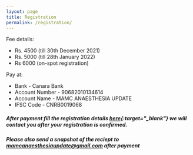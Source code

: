 ```yaml
---
layout: page
title: Registration
permalink: /registration/
---
```

<!-- *Coming Soon* -->


Fee details: 
- Rs. 4500 (till 30th December 2021)
- Rs. 5000 (till 28th January 2022)
- Rs 6000 (on-spot registration)

Pay at:
- Bank           - Canara Bank
- Account Number - 90682010134614
- Account Name   - MAMC ANAESTHESIA UPDATE
- IFSC Code      - CNRB0019068

##### After payment fill the registration details [here](https://forms.gle/mXw4zrT7fDFMhPtU8){:target="_blank"} we will contact you after your registration is confirmed.  

##### Please also send a snapshot of the reciept to [mamcanaesthesiaupdate@gmail.com](mailto:mamcanaesthesiaupdate@gmail.com) after payment
